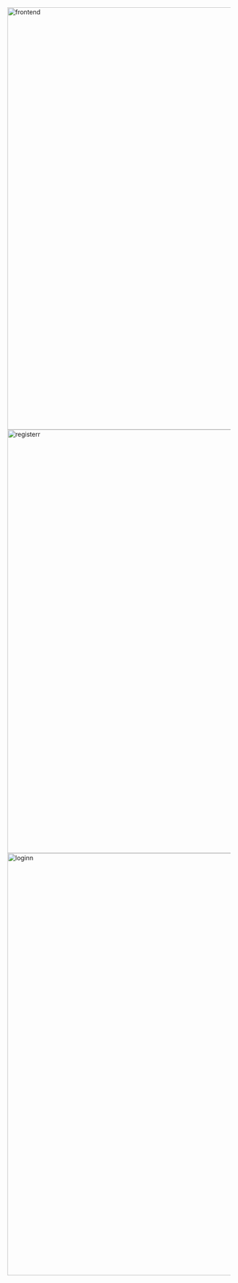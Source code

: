<img width="1920" height="951" alt="frontend" src="https://github.com/user-attachments/assets/5723663c-9373-43ca-b2e8-cc571ccc1241" />

<img width="1920" height="954" alt="registerr" src="https://github.com/user-attachments/assets/7c377149-5a8f-499b-a93a-c59166c4aa2a" />

<img width="1920" height="951" alt="loginn" src="https://github.com/user-attachments/assets/ba758125-5843-4825-a058-e1894244ff28" />
